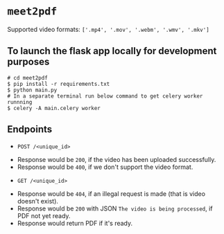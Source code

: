 # `meet2pdf`

Supported video formats: `['.mp4', '.mov', '.webm', '.wmv', '.mkv']`

## To launch the flask app locally for development purposes
```code
# cd meet2pdf
$ pip install -r requirements.txt
$ python main.py
# In a separate terminal run below command to get celery worker runnning
$ celery -A main.celery worker
```

## Endpoints
* `POST /<unique_id>`
- Response would be `200`, if the video has been uploaded successfully.
- Response would be `400`, if we don't support the video format.

* `GET /<unique_id>`
- Response would be `404`, if an illegal request is made (that is video doesn't exist).
- Response would be `200` with JSON `The video is being processed`, if PDF not yet ready.
- Response would return PDF if it's ready.
